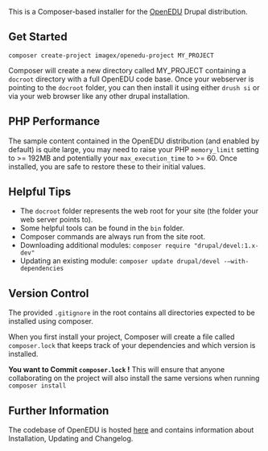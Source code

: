This is a Composer-based installer for the [OpenEDU](https://www.drupal.org/project/openedu) Drupal distribution. 

## Get Started
```
composer create-project imagex/openedu-project MY_PROJECT
```
Composer will create a new directory called MY_PROJECT containing a ```docroot``` 
directory with a full OpenEDU code base. Once your webserver is pointing to the ```docroot``` folder, you can then install it using either ```drush si``` or 
via your web browser like any other drupal installation.

## PHP Performance
The sample content contained in the OpenEDU distribution (and enabled by default) is quite large, you may need to raise your PHP ```memory_limit``` setting to >= 192MB and potentially your ```max_execution_time``` to >= 60. Once installed, you are safe to restore these to their initial values.

## Helpful Tips
- The ```docroot``` folder represents the web root for your site (the folder your web server points to).
- Some helpful tools can be found in the ```bin``` folder.
- Composer commands are always run from the site root.
- Downloading additional modules: ```composer require "drupal/devel:1.x-dev"```
- Updating an existing module: ```composer update drupal/devel -–with-dependencies```

## Version Control
The provided ```.gitignore``` in the root contains all directories expected to be installed using composer.

When you first install your project, Composer will create a file called ```composer.lock``` that keeps track 
of your dependencies and which version is installed. 

**You want to Commit ```composer.lock``` !** This will ensure that anyone collaborating on the project will also 
install the same versions when running ```composer install```

## Further Information
The codebase of OpenEDU is hosted [here](https://bitbucket.org/ixm/openedu) and contains information about Installation, Updating and Changelog.
